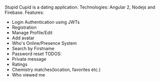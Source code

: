 Stupid Cupid is a dating application.
Technologies: Angular 2, Nodejs and Firebase.
Features: 
- Login Authentication using JWTs
- Registration
- Manage Profile/Edit
- Add avatar
- Who's Online/Presence System
- Search by Firstname
- Password reset
TODOS:
- Private message
- Ratings
- Chemistry matches(location, favorites etc.)
- Who viewed me
